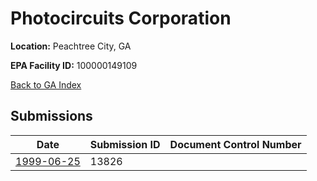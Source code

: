 # Photocircuits Corporation

**Location:** Peachtree City, GA

**EPA Facility ID:** 100000149109

[Back to GA Index](../../index.md)

## Submissions

| Date | Submission ID | Document Control Number |
|------|--------------|-------------------------|
| [1999-06-25](submissions/13826.md) | 13826 |  |

